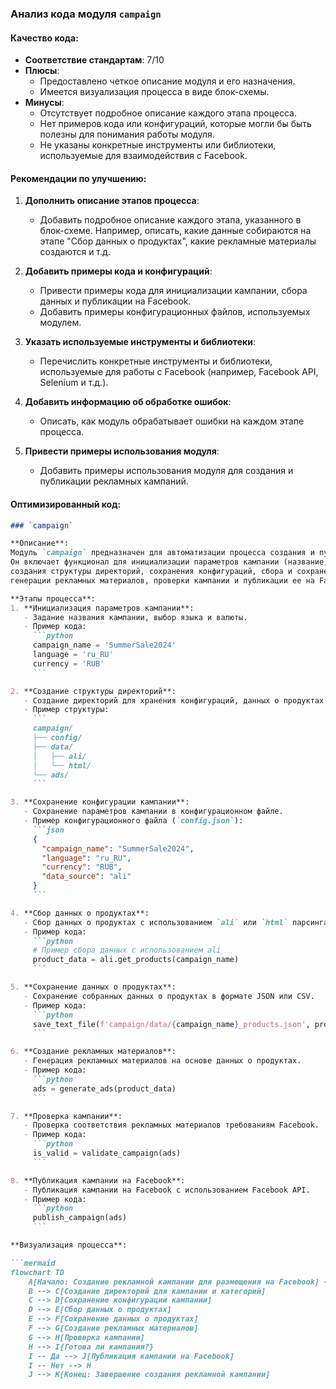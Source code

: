 ### **Анализ кода модуля `campaign`**

#### **Качество кода**:
- **Соответствие стандартам**: 7/10
- **Плюсы**:
    - Предоставлено четкое описание модуля и его назначения.
    - Имеется визуализация процесса в виде блок-схемы.
- **Минусы**:
    - Отсутствует подробное описание каждого этапа процесса.
    - Нет примеров кода или конфигураций, которые могли бы быть полезны для понимания работы модуля.
    - Не указаны конкретные инструменты или библиотеки, используемые для взаимодействия с Facebook.

#### **Рекомендации по улучшению**:
1. **Дополнить описание этапов процесса**:
   - Добавить подробное описание каждого этапа, указанного в блок-схеме. Например, описать, какие данные собираются на этапе "Сбор данных о продуктах", какие рекламные материалы создаются и т.д.

2. **Добавить примеры кода и конфигураций**:
   - Привести примеры кода для инициализации кампании, сбора данных и публикации на Facebook.
   - Добавить примеры конфигурационных файлов, используемых модулем.

3. **Указать используемые инструменты и библиотеки**:
   - Перечислить конкретные инструменты и библиотеки, используемые для работы с Facebook (например, Facebook API, Selenium и т.д.).

4. **Добавить информацию об обработке ошибок**:
   - Описать, как модуль обрабатывает ошибки на каждом этапе процесса.

5. **Привести примеры использования модуля**:
   - Добавить примеры использования модуля для создания и публикации рекламных кампаний.

#### **Оптимизированный код**:
```markdown
### `campaign`

**Описание**:
Модуль `campaign` предназначен для автоматизации процесса создания и публикации рекламных кампаний на Facebook.
Он включает функционал для инициализации параметров кампании (название, язык, валюта),
создания структуры директорий, сохранения конфигураций, сбора и сохранения данных о продуктах через `ali` или `html`,
генерации рекламных материалов, проверки кампании и публикации ее на Facebook.

**Этапы процесса**:
1. **Инициализация параметров кампании**:
   - Задание названия кампании, выбор языка и валюты.
   - Пример кода:
     ```python
     campaign_name = 'SummerSale2024'
     language = 'ru_RU'
     currency = 'RUB'
     ```

2. **Создание структуры директорий**:
   - Создание директорий для хранения конфигураций, данных о продуктах и рекламных материалов.
   - Пример структуры:
     ```
     campaign/
     ├── config/
     ├── data/
     │   ├── ali/
     │   └── html/
     └── ads/
     ```

3. **Сохранение конфигурации кампании**:
   - Сохранение параметров кампании в конфигурационном файле.
   - Пример конфигурационного файла (`config.json`):
     ```json
     {
       "campaign_name": "SummerSale2024",
       "language": "ru_RU",
       "currency": "RUB",
       "data_source": "ali"
     }
     ```

4. **Сбор данных о продуктах**:
   - Сбор данных о продуктах с использованием `ali` или `html` парсинга.
   - Пример кода:
     ```python
     # Пример сбора данных с использованием ali
     product_data = ali.get_products(campaign_name)
     ```

5. **Сохранение данных о продуктах**:
   - Сохранение собранных данных о продуктах в формате JSON или CSV.
   - Пример кода:
     ```python
     save_text_file(f'campaign/data/{campaign_name}_products.json', product_data)
     ```

6. **Создание рекламных материалов**:
   - Генерация рекламных материалов на основе данных о продуктах.
   - Пример кода:
     ```python
     ads = generate_ads(product_data)
     ```

7. **Проверка кампании**:
   - Проверка соответствия рекламных материалов требованиям Facebook.
   - Пример кода:
     ```python
     is_valid = validate_campaign(ads)
     ```

8. **Публикация кампании на Facebook**:
   - Публикация кампании на Facebook с использованием Facebook API.
   - Пример кода:
     ```python
     publish_campaign(ads)
     ```

**Визуализация процесса**:

```mermaid
flowchart TD
    A[Начало: Создание рекламной кампании для размещения на Facebook] --> B[Инициализация названия кампании, языка и валюты]
    B --> C[Создание директорий для кампании и категорий]
    C --> D[Сохранение конфигурации кампании]
    D --> E[Сбор данных о продуктах]
    E --> F[Сохранение данных о продуктах]
    F --> G[Создание рекламных материалов]
    G --> H[Проверка кампании]
    H --> I{Готова ли кампания?}
    I -- Да --> J[Публикация кампании на Facebook]
    I -- Нет --> H
    J --> K[Конец: Завершение создания рекламной кампании]
```